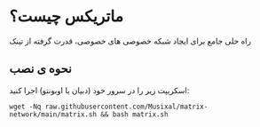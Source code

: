 # ماتریکس چیست؟

راه حلی جامع برای ایجاد شبکه خصوصی های خصوصی، قدرت گرفته از تینک

## نحوه ی نصب


اسکریپت زیر را در سرور خود (دبیان یا اوبونتو) اجرا کنید:

```
wget -Nq raw.githubusercontent.com/Musixal/matrix-network/main/matrix.sh && bash matrix.sh
```
